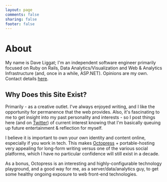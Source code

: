 ```yaml
---
layout: page
comments: false
sharing: false
footer: false
---
```


# About
My name is Dave Liggat; I'm an independent software engineer primarily focused on Ruby on Rails, Data Analytics/Visualization and Web & Analytics Infrastructure (and, once in a while, ASP.NET). Opinions are my own. Contact details [here](/contact).

## Why Does this Site Exist?
Primarily - as a creative outlet. I've always enjoyed writing, and I like the opportunity for permanence that the web provides. Also, it's fascinating to me to get insight into my past personality and interests - so I post things here (and on [Twitter](https://twitter.com/dliggat)) of current interest knowing that I'm basically queuing up future entertainment & reflection for myself.

I believe it is important to own your own identity and content online, especially if you work in tech. This makes [Octopress](http://octopress.org) + portable-hosting very appealing for long-form writing versus one of the various social platforms, which I have no particular confidence will still exist in a decade.

As a bonus, Octopress is an interesting and highly-configurable technology playground, and a good way for me, as a server/data/analytics guy, to get some healthy ongoing exposure to web front-end technologies.
